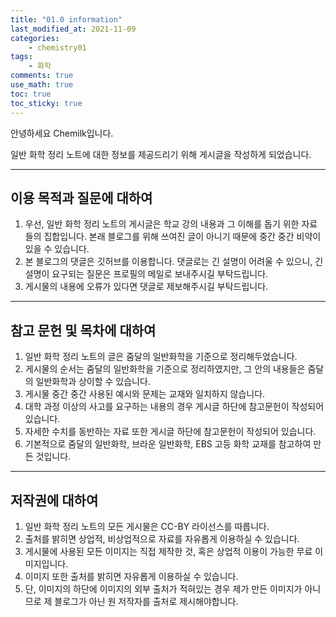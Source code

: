 ```yaml
---
title: "01.0 information"
last_modified_at: 2021-11-09
categories:
    - chemistry01
tags:
    - 화학
comments: true
use_math: true
toc: true
toc_sticky: true
---
```


안녕하세요 Chemilk입니다.

일반 화학 정리 노트에 대한 정보를 제공드리기 위해 게시글을 작성하게 되었습니다.

-----

## 이용 목적과 질문에 대하여

1. 우선, 일반 화학 정리 노트의 게시글은 학교 강의 내용과 그 이해를 돕기 위한 자료들의 집합입니다. 본래 블로그를 위해 쓰여진 글이 아니기 때문에 중간 중간 비약이 있을 수 있습니다. 
2. 본 블로그의 댓글은 깃허브를 이용합니다. 댓글로는 긴 설명이 어려울 수 있으니, 긴 설명이 요구되는 질문은 프로필의 메일로 보내주시길 부탁드립니다. 
3. 게시물의 내용에 오류가 있다면 댓글로 제보해주시길 부탁드립니다.

-----

## 참고 문헌 및 목차에 대하여

1. 일반 화학 정리 노트의 글은 줌달의 일반화학을 기준으로 정리해두었습니다. 
2. 게시물의 순서는 줌달의 일반화학을 기준으로 정리하였지만, 그 안의 내용들은 줌달의 일반화학과 상이할 수 있습니다.
3. 게시물 중간 중간 사용된 예시와 문제는 교재와 일치하지 않습니다.
4. 대학 과정 이상의 사고를 요구하는 내용의 경우 게시글 하단에 참고문헌이 작성되어 있습니다.
5. 자세한 수치를 동반하는 자료 또한 게시글 하단에 참고문헌이 작성되어 있습니다.
7. 기본적으로 줌달의 일반화학, 브라운 일반화학, EBS 고등 화학 교재를 참고하여 만든 것입니다.

-----

## 저작권에 대하여

1. 일반 화학 정리 노트의 모든 게시물은 CC-BY 라이선스를 따릅니다.
2. 출처를 밝히면 상업적, 비상업적으로 자료를 자유롭게 이용하실 수 있습니다.
3. 게시물에 사용된 모든 이미지는 직접 제작한 것, 혹은 상업적 이용이 가능한 무료 이미지입니다. 
4. 이미지 또한 출처를 밝히면 자유롭게 이용하실 수 있습니다.
5. 단, 이미지의 하단에 이미지의 외부 출처가 적혀있는 경우 제가 만든 이미지가 아니므로 제 블로그가 아닌 원 저작자를 출처로 제시해야합니다.